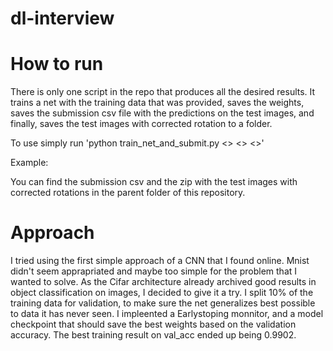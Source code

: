 # dl-interview

# How to run

There is only one script in the repo that produces all the desired results. It trains a net with the training data that was provided, saves the weights, saves the submission csv file with the predictions on the test images, and finally, saves the test images with corrected rotation to a folder.

To use simply run 'python train_net_and_submit.py <<training images path>> <<training data ground truth csv>> <<test images path>>'

Example: 

You can find the submission csv and the zip with the test images with corrected rotations in the parent folder of this repository.


# Approach

I tried using the first simple approach of a CNN that I found online. Mnist didn't seem apprapriated and maybe too simple for the problem that I wanted to solve. As the Cifar architecture already archived good results in object classification on images, I decided to give it a try. I split 10% of the training data for validation, to make sure the net generalizes best possible to data it has never seen. I impleented a Earlystoping monnitor, and a model checkpoint that should save the best weights based on the validation accuracy. The best training result on val_acc ended up being 0.9902.
